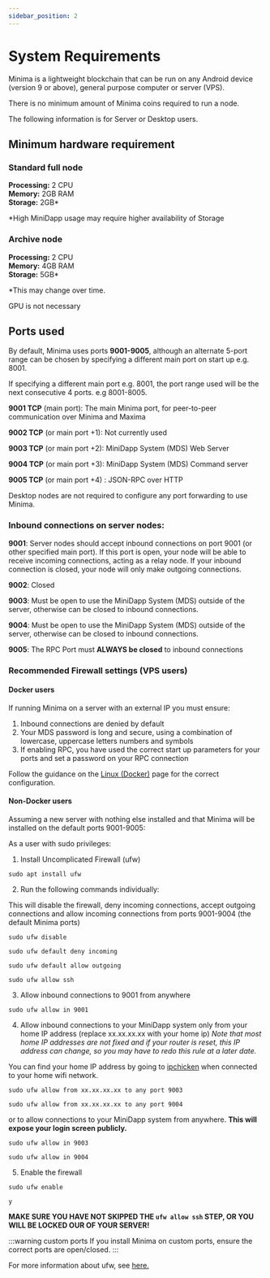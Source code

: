 ```yaml
---
sidebar_position: 2
---
```


# System Requirements

Minima is a lightweight blockchain that can be run on any Android device (version 9 or above), general purpose computer or server (VPS).

There is no minimum amount of Minima coins required to run a node.

The following information is for Server or Desktop users.

## Minimum hardware requirement

### Standard full node

**Processing:** 2 CPU <br/>
**Memory:** 2GB RAM<br/>
**Storage:** 2GB*

*High MiniDapp usage may require higher availability of Storage


### Archive node

**Processing:** 2 CPU <br/>
**Memory:** 4GB RAM<br/>
**Storage:** 5GB*

*This may change over time.

GPU is not necessary

## Ports used
By default, Minima uses ports **9001-9005**, although an alternate 5-port range can be chosen by specifying a different main port on start up e.g. 8001.

If specifying a different main port e.g. 8001, the port range used will be the next consecutive 4 ports. e.g 8001-8005.

**9001 TCP** (main port): The main Minima port, for peer-to-peer communication over Minima and Maxima

**9002 TCP** (or main port +1): Not currently used

**9003 TCP** (or main port +2): MiniDapp System (MDS) Web Server

**9004 TCP** (or main port +3): MiniDapp System (MDS) Command server 

**9005 TCP** (or main port +4) : JSON-RPC over HTTP

Desktop nodes are not required to configure any port forwarding to use Minima.

### Inbound connections on server nodes:

**9001**: Server nodes should accept inbound connections on port 9001 (or other specified main port). 
If this port is open, your node will be able to receive incoming connections, acting as a relay node. 
If your inbound connection is closed, your node will only make outgoing connections.

**9002**: Closed 

**9003**: Must be open to use the MiniDapp System (MDS) outside of the server, otherwise can be closed to inbound connections.

**9004**: Must be open to use the MiniDapp System (MDS) outside of the server, otherwise can be closed to inbound connections. 

**9005**: The RPC Port must **ALWAYS be closed** to inbound connections


### Recommended Firewall settings (VPS users)

#### Docker users

<!-- Docker will overwrite UFW firewall rules, so i -->
If running Minima on a server with an external IP you must ensure:

1. Inbound connections are denied by default
2. Your MDS password is long and secure, using a combination of lowercase, uppercase letters numbers and symbols 
2. If enabling RPC, you have used the correct start up parameters for your ports and set a password on your RPC connection 

Follow the guidance on the [Linux (Docker)](/docs/runanode/selectplatform/linux_vps) page for the correct configuration.

#### Non-Docker users

Assuming a new server with nothing else installed and that Minima will be installed on the default ports 9001-9005:

As a user with sudo privileges:

1. Install Uncomplicated Firewall (ufw)

```
sudo apt install ufw
```

2. Run the following commands individually:

This will disable the firewall, deny incoming connections, accept outgoing connections and allow incoming connections from ports 9001-9004 (the default Minima ports)

```
sudo ufw disable
```
```
sudo ufw default deny incoming
```
```
sudo ufw default allow outgoing
```
```
sudo ufw allow ssh
```

3. Allow inbound connections to 9001 from anywhere
```
sudo ufw allow in 9001
```

4. Allow inbound connections to your MiniDapp system only from your home IP address (replace xx.xx.xx.xx with your home ip)
*Note that most home IP addresses are not fixed and if your router is reset, this IP address can change, so you may have to redo this rule at a later date.*

You can find your home IP address by going to [ipchicken](https://ipchicken.com/) when connected to your home wifi network.

```
sudo ufw allow from xx.xx.xx.xx to any port 9003
```
```
sudo ufw allow from xx.xx.xx.xx to any port 9004
```


or to allow connections to your MiniDapp system from anywhere. **This will expose your login screen publicly.**

```
sudo ufw allow in 9003
```
```
sudo ufw allow in 9004
```

5. Enable the firewall
```
sudo ufw enable
```
```
y
```

**MAKE SURE YOU HAVE NOT SKIPPED THE `ufw allow ssh` STEP, OR YOU WILL BE LOCKED OUR OF YOUR SERVER!**

:::warning custom ports
If you install Minima on custom ports, ensure the correct ports are open/closed.
:::

For more information about ufw, see [here.](https://wiki.debian.org/Uncomplicated%20Firewall%20%28ufw%29)